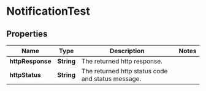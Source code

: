 

# NotificationTest

## Properties

Name | Type | Description | Notes
------------ | ------------- | ------------- | -------------
**httpResponse** | **String** | The returned http response. | 
**httpStatus** | **String** | The returned http status code and status message. | 



